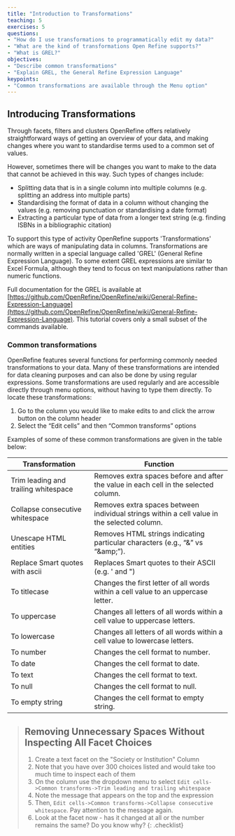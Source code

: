 ```yaml
---
title: "Introduction to Transformations"
teaching: 5
exercises: 5
questions:
- "How do I use transformations to programmatically edit my data?"
- "What are the kind of transformations Open Refine supports?"
- "What is GREL?"
objectives:
- "Describe common transformations"
- "Explain GREL, the General Refine Expression Language"
keypoints:
- "Common transformations are available through the Menu option"
---
```


## Introducing Transformations

Through facets, filters and clusters OpenRefine offers relatively straightforward ways of getting an overview of your data, and making changes where you want to standardise terms used to a common set of values.

However, sometimes there will be changes you want to make to the data that cannot be achieved in this way. Such types of changes include:

* Splitting data that is in a single column into multiple columns (e.g. splitting an address into multiple parts)
* Standardising the format of data in a column without changing the values (e.g. removing punctuation or standardising a date format)
* Extracting a particular type of data from a longer text string (e.g. finding ISBNs in a bibliographic citation)

To support this type of activity OpenRefine supports 'Transformations' which are ways of manipulating data in columns. Transformations are normally written in a special language called 'GREL' (General Refine Expression Language). To some extent GREL expressions are similar to Excel Formula, although they tend to focus on text manipulations rather than numeric functions.

Full documentation for the GREL is available at [https://github.com/OpenRefine/OpenRefine/wiki/General-Refine-Expression-Language](https://github.com/OpenRefine/OpenRefine/wiki/General-Refine-Expression-Language). This tutorial covers only a small subset of the commands available.

### Common transformations
OpenRefine features several functions for performing commonly needed transformations to your data. Many of these transformations are intended for data cleaning purposes and can also be done by using regular expressions. Some transformations are used regularly and are accessible directly through menu options, without having to type them directly. To locate these transformations:

1. Go to the column you would like to make edits to and click the arrow button on the column header
2. Select the “Edit cells” and then “Common transforms” options

Examples of some of these common transformations are given in the table below:

| Transformation 	| Function 	|
|-	|-	|
| Trim leading and trailing whitespace 	| Removes extra spaces before and after the value in each cell in   the selected column. 	|
| Collapse consecutive whitespace 	| Removes extra spaces between   individual strings within a cell value in the selected column. 	|
| Unescape HTML entities 	| Removes HTML strings indicating particular characters (e.g.,   “&” vs “&amp;amp;”). 	|
| Replace Smart quotes with ascii 	| Replaces Smart quotes to their   ASCII (e.g. ' and ") 	|
| To titlecase 	| Changes the first letter of all words within a cell value to an   uppercase letter. 	|
| To uppercase 	| Changes all letters of all words   within a cell value to uppercase letters. 	|
| To lowercase 	| Changes all letters of all words within a cell value to   lowercase letters. 	|
| To number 	| Changes the cell format to number. 	|
| To date 	| Changes the cell format to date. 	|
| To text 	| Changes the cell format to text. 	|
| To null 	| Changes the cell format to null. 	|
| To empty string 	| Changes the cell format to empty string. 	|


>## Removing Unnecessary Spaces Without Inspecting All Facet Choices
>1. Create a text facet on the "Society or Institution" Column
>2. Note that you have over 300 choices listed and would take too much time to inspect each of them
>3. On the column use the dropdown menu to select ```Edit cells->Common transforms->Trim leading and trailing whitespace```
>4. Note the message that appears on the top and the expression
>5. Then, ```Edit cells->Common transforms->Collapse consecutive whitespace```. Pay attention to the message again.
>6. Look at the facet now - has it changed at all or the number remains the same? Do you know why?
{: .checklist}


